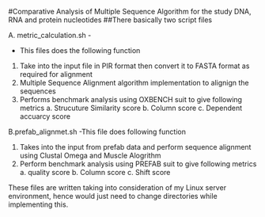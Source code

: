 #Comparative Analysis of Multiple Sequence Algorithm for the study DNA, RNA and protein nucleotides
##There basically two script files

A. metric_calculation.sh  -
- This files does the following function
1. Take into the input file in PIR format then convert it to FASTA format as required for alignment
2. Multiple Sequence Alignment algorithm implementation to alignign the sequences
3. Performs benchmark analysis using OXBENCH suit to give following metrics
	a. Strucuture Similarity score
	b. Column score
	c. Dependent accuarcy score

B.prefab_alignmet.sh
-This file does following function
1. Takes into the input from prefab data and perform sequence alignment using Clustal Omega and Muscle Alogrithm
2. Perform benchmark  analysis using PREFAB suit to give following metrics
	a. quality score
	b. Column score
	c. Shift score

These files are written taking into consideration of my Linux server environment, hence would just need to change directories while implementing this.


